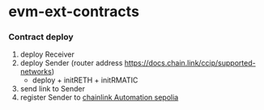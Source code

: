 # evm-ext-contracts

### Contract deploy

1. deploy Receiver
2. deploy Sender (router address https://docs.chain.link/ccip/supported-networks)
   * deploy + initRETH + initRMATIC
3. send link to Sender
4. register Sender to [chainlink Automation sepolia](https://automation.chain.link/sepolia)